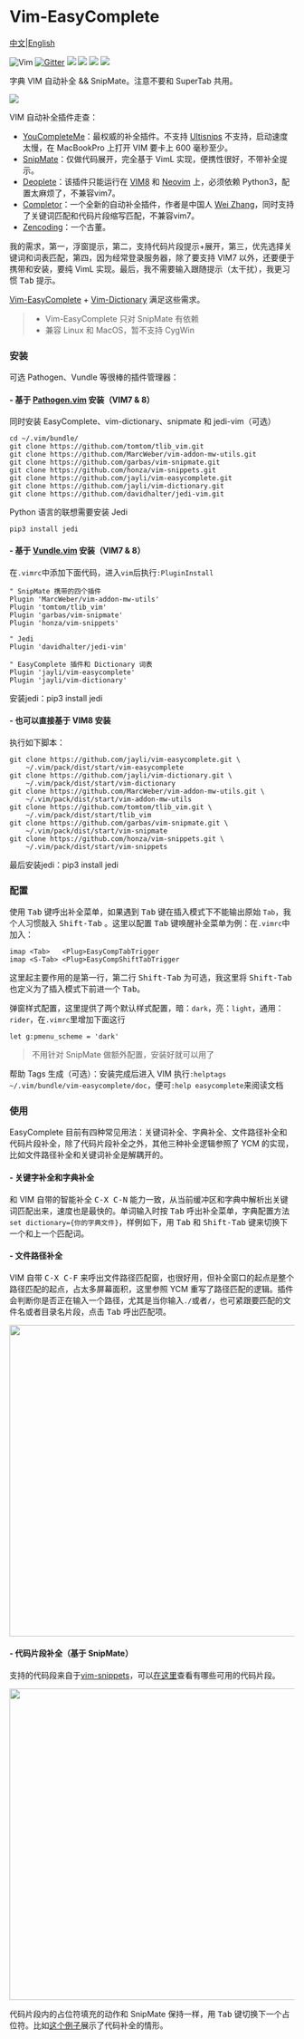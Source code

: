# Vim-EasyComplete 

[中文](./README.md)|[English](README-en.md)

![Vim](https://img.shields.io/badge/vim-awesome-brightgreen.svg) [![Gitter](https://img.shields.io/badge/gitter-join%20chat-yellowgreen.svg)](https://gitter.im/jayli/vim-easycomplete) ![](https://img.shields.io/badge/Linux-available-brightgreen.svg) ![](https://img.shields.io/badge/MacOS-available-brightgreen.svg) ![](https://img.shields.io/badge/:%20h-easycomplete-orange.svg) ![](https://img.shields.io/badge/license-MIT-blue.svg)

字典 VIM 自动补全 && SnipMate。注意不要和 SuperTab 共用。

![](https://gw.alicdn.com/tfs/TB1po..ilr0gK0jSZFnXXbRRXXa-559-261.gif?t=1)

VIM 自动补全插件走查：

- [YouCompleteMe](https://github.com/Valloric/YouCompleteMe)：最权威的补全插件。不支持 [Ultisnips](https://github.com/SirVer/ultisnips) 不支持，启动速度太慢，在 MacBookPro 上打开 VIM 要卡上 600 毫秒至少。
- [SnipMate](https://github.com/garbas/vim-snipmate)：仅做代码展开，完全基于 VimL 实现，便携性很好，不带补全提示。
- [Deoplete](https://github.com/Shougo/deoplete.nvim)：该插件只能运行在 [VIM8](https://github.com/vim/vim/releases/tag/v8.1.0408) 和 [Neovim](https://github.com/neovim/neovim) 上，必须依赖 Python3，配置太麻烦了，不兼容vim7。
- [Completor](https://github.com/maralla/completor.vim)：一个全新的自动补全插件，作者是中国人 [Wei Zhang](https://github.com/maralla/completor.vim)，同时支持了关键词匹配和代码片段缩写匹配，不兼容vim7。
- [Zencoding](https://github.com/mattn/emmet-vim)：一个古董。

我的需求，第一，浮窗提示，第二，支持代码片段提示+展开，第三，优先选择关键词和词表匹配，第四，因为经常登录服务器，除了要支持 VIM7 以外，还要便于携带和安装，要纯 VimL 实现。最后，我不需要输入跟随提示（太干扰），我更习惯 <kbd>Tab</kbd> 提示。

[Vim-EasyComplete](https://github.com/jayli/vim-easycomplete)  +  [Vim-Dictionary](https://github.com/jayli/vim-dictionary)  满足这些需求。

> - Vim-EasyComplete 只对 SnipMate 有依赖
> - 兼容 Linux 和 MacOS，暂不支持 CygWin

### 安装

可选 Pathogen、Vundle 等很棒的插件管理器：

#### - 基于 [Pathogen.vim](https://github.com/tpope/vim-pathogen) 安装（VIM7 & 8）

同时安装 EasyComplete、vim-dictionary、snipmate 和 jedi-vim（可选）

	cd ~/.vim/bundle/
	git clone https://github.com/tomtom/tlib_vim.git
	git clone https://github.com/MarcWeber/vim-addon-mw-utils.git
	git clone https://github.com/garbas/vim-snipmate.git
	git clone https://github.com/honza/vim-snippets.git
	git clone https://github.com/jayli/vim-easycomplete.git
	git clone https://github.com/jayli/vim-dictionary.git
	git clone https://github.com/davidhalter/jedi-vim.git

Python 语言的联想需要安装 Jedi

	pip3 install jedi

#### - 基于 [Vundle.vim](https://github.com/VundleVim/Vundle.vim) 安装（VIM7 & 8）

在`.vimrc`中添加下面代码，进入`vim`后执行`:PluginInstall`

	" SnipMate 携带的四个插件
	Plugin 'MarcWeber/vim-addon-mw-utils'
	Plugin 'tomtom/tlib_vim'
	Plugin 'garbas/vim-snipmate'
	Plugin 'honza/vim-snippets'
	
	" Jedi
	Plugin 'davidhalter/jedi-vim'
	
	" EasyComplete 插件和 Dictionary 词表
	Plugin 'jayli/vim-easycomplete'
	Plugin 'jayli/vim-dictionary'

安装jedi：pip3 install jedi

#### - 也可以直接基于 VIM8 安装

执行如下脚本：

	git clone https://github.com/jayli/vim-easycomplete.git \
		~/.vim/pack/dist/start/vim-easycomplete
	git clone https://github.com/jayli/vim-dictionary.git \
		~/.vim/pack/dist/start/vim-dictionary
	git clone https://github.com/MarcWeber/vim-addon-mw-utils.git \
		~/.vim/pack/dist/start/vim-addon-mw-utils
	git clone https://github.com/tomtom/tlib_vim.git \
		~/.vim/pack/dist/start/tlib_vim
	git clone https://github.com/garbas/vim-snipmate.git \
		~/.vim/pack/dist/start/vim-snipmate
	git clone https://github.com/honza/vim-snippets.git \
		~/.vim/pack/dist/start/vim-snippets

最后安装jedi：pip3 install jedi

### 配置

使用 <kbd>Tab</kbd> 键呼出补全菜单，如果遇到 <kbd>Tab</kbd> 键在插入模式下不能输出原始 `Tab`，我个人习惯敲入 <kbd>Shift-Tab</kbd> 。这里以配置 <kbd>Tab</kbd> 键唤醒补全菜单为例：在`.vimrc`中加入：

	imap <Tab>   <Plug>EasyCompTabTrigger
	imap <S-Tab> <Plug>EasyCompShiftTabTrigger

这里起主要作用的是第一行，第二行 <kbd>Shift-Tab</kbd> 为可选，我这里将 <kbd>Shift-Tab</kbd> 也定义为了插入模式下前进一个 <kbd>Tab</kbd>。

弹窗样式配置，这里提供了两个默认样式配置，暗：`dark`，亮：`light`，通用：`rider`，在`.vimrc`里增加下面这行

	let g:pmenu_scheme = 'dark'

> 不用针对 SnipMate 做额外配置，安装好就可以用了

帮助 Tags 生成（可选）：安装完成后进入 VIM 执行`:helptags ~/.vim/bundle/vim-easycomplete/doc`，便可`:help easycomplete`来阅读文档

### 使用

EasyComplete 目前有四种常见用法：关键词补全、字典补全、文件路径补全和代码片段补全，除了代码片段补全之外，其他三种补全逻辑参照了 YCM 的实现，比如文件路径补全和关键词补全是解耦开的。

#### - 关键字补全和字典补全

和 VIM 自带的智能补全 <kbd>C-X C-N</kbd> 能力一致，从当前缓冲区和字典中解析出关键词匹配出来，速度也是最快的。单词输入时按 <kbd>Tab</kbd> 呼出补全菜单，字典配置方法`set dictionary={你的字典文件}`，样例如下，用 <kbd>Tab</kbd> 和 <kbd>Shift-Tab</kbd> 键来切换下一个和上一个匹配词。

#### - 文件路径补全

VIM 自带 <kbd>C-X C-F</kbd> 来呼出文件路径匹配窗，也很好用，但补全窗口的起点是整个路径匹配的起点，占太多屏幕面积，这里参照 YCM 重写了路径匹配的逻辑。插件会判断你是否正在输入一个路径，尤其是当你输入`./`或者`/`，也可紧跟要匹配的文件名或者目录名片段，点击 <kbd>Tab</kbd> 呼出匹配项。

<img src="https://gw.alicdn.com/tfs/TB1maZ9ihn1gK0jSZKPXXXvUXXa-1010-586.png" width=550>

#### - 代码片段补全（基于 SnipMate）

支持的代码段来自于[vim-snippets](https://github.com/honza/vim-snippets)，可以[在这里](https://github.com/honza/vim-snippets/tree/master/snippets)查看有哪些可用的代码片段。

<img src="https://gw.alicdn.com/tfs/TB1KXw9iXP7gK0jSZFjXXc5aXXa-1048-486.png" width=550>

代码片段内的占位符填充的动作和 SnipMate 保持一样，用 <kbd>Tab</kbd> 键切换下一个占位符。比如[这个例子](https://gw.alicdn.com/tfs/TB1PJtCbQzoK1RjSZFlXXai4VXa-1000-513.gif)展示了代码补全的情形。

